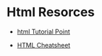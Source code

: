 # Html Resorces

 - [html Tutorial Point ](https://www.tutorialspoint.com/html/index.htm)
 
 - [HTML Cheatsheet](https://web.stanford.edu/group/csp/cs21/htmlcheatsheet.pdf)
 

 
